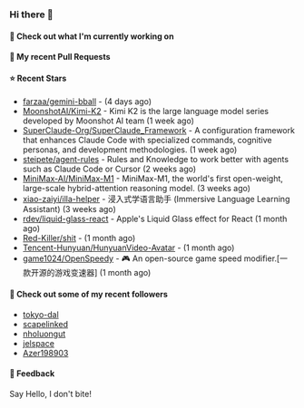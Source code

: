 ### Hi there 👋

#### 👷 Check out what I'm currently working on

#### 🔨 My recent Pull Requests


#### ⭐ Recent Stars

- [farzaa/gemini-bball](https://github.com/farzaa/gemini-bball) -  (4 days ago)
- [MoonshotAI/Kimi-K2](https://github.com/MoonshotAI/Kimi-K2) - Kimi K2 is the large language model series developed by Moonshot AI team (1 week ago)
- [SuperClaude-Org/SuperClaude_Framework](https://github.com/SuperClaude-Org/SuperClaude_Framework) - A configuration framework that enhances Claude Code with specialized commands, cognitive personas, and development methodologies. (1 week ago)
- [steipete/agent-rules](https://github.com/steipete/agent-rules) - Rules and Knowledge to work better with agents such as Claude Code or Cursor (2 weeks ago)
- [MiniMax-AI/MiniMax-M1](https://github.com/MiniMax-AI/MiniMax-M1) - MiniMax-M1, the world&#39;s first open-weight, large-scale hybrid-attention reasoning model. (3 weeks ago)
- [xiao-zaiyi/illa-helper](https://github.com/xiao-zaiyi/illa-helper) - 浸入式学语言助手 (Immersive Language Learning Assistant) (3 weeks ago)
- [rdev/liquid-glass-react](https://github.com/rdev/liquid-glass-react) - Apple&#39;s Liquid Glass effect for React (1 month ago)
- [Red-Killer/shit](https://github.com/Red-Killer/shit) -  (1 month ago)
- [Tencent-Hunyuan/HunyuanVideo-Avatar](https://github.com/Tencent-Hunyuan/HunyuanVideo-Avatar) -  (1 month ago)
- [game1024/OpenSpeedy](https://github.com/game1024/OpenSpeedy) - 🎮 An open-source game speed modifier.[一款开源的游戏变速器] (1 month ago)

#### 👯 Check out some of my recent followers

- [tokyo-dal](https://github.com/tokyo-dal)
- [scapelinked](https://github.com/scapelinked)
- [nholuongut](https://github.com/nholuongut)
- [jelspace](https://github.com/jelspace)
- [Azer198903](https://github.com/Azer198903)

#### 💬 Feedback

Say Hello, I don't bite!